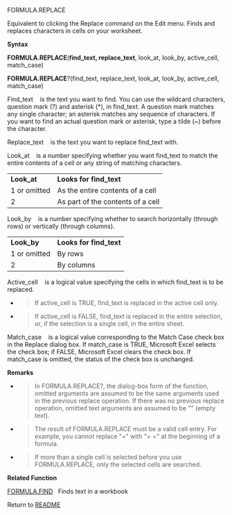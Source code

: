 FORMULA.REPLACE

Equivalent to clicking the Replace command on the Edit menu. Finds and
replaces characters in cells on your worksheet.

**Syntax**

**FORMULA.REPLACE**(**find\_text, replace\_text**, look\_at, look\_by,
active\_cell, match\_case)

**FORMULA.REPLACE**?(find\_text, replace\_text, look\_at, look\_by,
active\_cell, match\_case)

Find\_text&nbsp;&nbsp;&nbsp;&nbsp;is the text you want to find. You can
use the wildcard characters, question mark (?) and asterisk (\*), in
find\_text. A question mark matches any single character; an asterisk
matches any sequence of characters. If you want to find an actual
question mark or asterisk, type a tilde (\~) before the character.

Replace\_text&nbsp;&nbsp;&nbsp;&nbsp;is the text you want to replace
find\_text with.

Look\_at&nbsp;&nbsp;&nbsp;&nbsp;is a number specifying whether you want
find\_text to match the entire contents of a cell or any string of
matching characters.

|              |                                   |
| ------------ | --------------------------------- |
| **Look\_at** | **Looks for find\_text**          |
| 1 or omitted | As the entire contents of a cell  |
| 2            | As part of the contents of a cell |

Look\_by&nbsp;&nbsp;&nbsp;&nbsp;is a number specifying whether to search
horizontally (through rows) or vertically (through columns).

|              |                          |
| ------------ | ------------------------ |
| **Look\_by** | **Looks for find\_text** |
| 1 or omitted | By rows                  |
| 2            | By columns               |

Active\_cell&nbsp;&nbsp;&nbsp;&nbsp;is a logical value specifying the
cells in which find\_text is to be replaced.

  - > If active\_cell is TRUE, find\_text is replaced in the active cell
    > only.

  - > If active\_cell is FALSE, find\_text is replaced in the entire
    > selection, or, if the selection is a single cell, in the entire
    > sheet.


Match\_case&nbsp;&nbsp;&nbsp;&nbsp;is a logical value corresponding to
the Match Case check box in the Replace dialog box. If match\_case is
TRUE, Microsoft Excel selects the check box; if FALSE, Microsoft Excel
clears the check box. If match\_case is omitted, the status of the check
box is unchanged.

**Remarks**

  - > In FORMULA.REPLACE?, the dialog-box form of the function, omitted
    > arguments are assumed to be the same arguments used in the
    > previous replace operation. If there was no previous replace
    > operation, omitted text arguments are assumed to be "" (empty
    > text).

  - > The result of FORMULA.REPLACE must be a valid cell entry. For
    > example, you cannot replace "=" with "= =" at the beginning of a
    > formula.

  - > If more than a single cell is selected before you use
    > FORMULA.REPLACE, only the selected cells are searched.


**Related Function**

[FORMULA.FIND](FORMULA.FIND.md)&nbsp;&nbsp;&nbsp;Finds text in a workbook



Return to [README](README.md)

